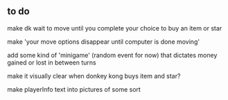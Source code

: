 ## to do

make dk wait to move until you complete your choice to buy an item or star

make 'your move options disappear until computer is done moving'

add some kind of 'minigame' (random event for now) that dictates money gained or lost in between turns

make it visually clear when donkey kong buys item and star?

make playerInfo text into pictures of some sort




